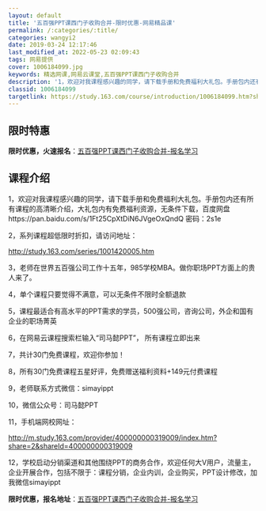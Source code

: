 ```yaml
---
layout: default
title: '五百强PPT课西门子收购合并-限时优惠-网易精品课'
permalink: /:categories/:title/
categories: wangyi2
date: 2019-03-24 12:17:46
last_modified_at: 2022-05-23 02:09:43
tags: 网易提供
cover: 1006184099.jpg
keywords: 精选网课,网易云课堂,五百强PPT课西门子收购合并
description: '1，欢迎对我课程感兴趣的同学，请下载手册和免费福利大礼包。手册包内还有所有课程的高清晰介绍，大礼包内有免费福利资源，无条'
classid: 1006184099
targetlink: https://study.163.com/course/introduction/1006184099.htm?share=1&shareId=1025206652&utm_campaign=share&utm_medium=iphoneShare&utm_source=&utm_u=1025206652
---
```


## 限时特惠

**限时优惠，火速报名**：[五百强PPT课西门子收购合并-报名学习](https://study.163.com/course/introduction/1006184099.htm?share=1&shareId=1025206652&utm_campaign=share&utm_medium=iphoneShare&utm_source=&utm_u=1025206652)

## 课程介绍

1，欢迎对我课程感兴趣的同学，请下载手册和免费福利大礼包。手册包内还有所有课程的高清晰介绍，大礼包内有免费福利资源，无条件下载，百度网盘https://pan.baidu.com/s/1Ft25CpXtDiN6JVgeOxQndQ 密码：2s1e



2，系列课程超低限时折扣，请访问地址：

http://study.163.com/series/1001420005.htm



3，老师在世界五百强公司工作十五年，985学校MBA。做你职场PPT方面上的贵人来了。



4，单个课程只要觉得不满意，可以无条件不限时全额退款



5，课程最适合有高水平的PPT需求的学员，500强公司，咨询公司，外企和国有企业的职场菁英



6，在网易云课程搜索栏输入“司马懿PPT”， 所有课程立即出来



7，共计30门免费课程，欢迎你参加！



8，所有30门免费课程五星好评，免费赠送福利资料+149元付费课程



9，老师联系方式微信：simayippt



10，微信公众号：司马懿PPT



11，手机端网校网址：

http://m.study.163.com/provider/400000000319009/index.htm?share=2&shareId=400000000319009



12，学校启动分销渠道和其他围绕PPT的商务合作，欢迎任何大V用户，流量主，企业开展合作，包括不限于：课程分销，企业内训，企业购买，PPT设计修改，加我微信simayippt

**限时优惠，报名地址**：[五百强PPT课西门子收购合并-报名学习](https://study.163.com/course/introduction/1006184099.htm?share=1&shareId=1025206652&utm_campaign=share&utm_medium=iphoneShare&utm_source=&utm_u=1025206652)

